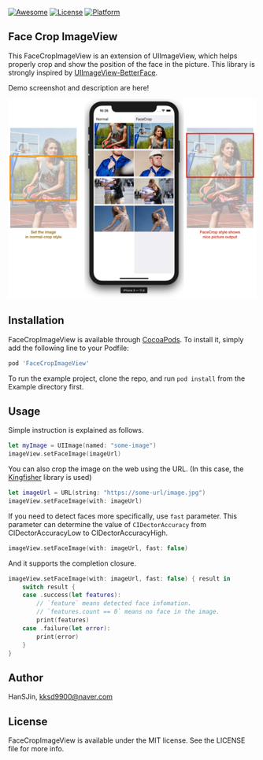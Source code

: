 [![Awesome](https://cdn.rawgit.com/sindresorhus/awesome/d7305f38d29fed78fa85652e3a63e154dd8e8829/media/badge.svg)](https://github.com/vsouza/awesome-ios)
[![License](https://img.shields.io/cocoapods/l/FaceCropImageView.svg?style=flat)](https://cocoapods.org/pods/FaceCropImageView)
[![Platform](https://img.shields.io/cocoapods/p/FaceCropImageView.svg?style=flat)](https://cocoapods.org/pods/FaceCropImageView)

## Face Crop ImageView
This FaceCropImageView is an extension of UIImageView, which helps properly crop and show the position of the face in the picture. This library is strongly inspired by [UIImageView-BetterFace](https://github.com/croath/UIImageView-BetterFace).

Demo screenshot and description are here!

<img src="https://raw.githubusercontent.com/HanSJin/FaceCropImageView/master/Example/Images/demo-explain.jpg">

## Installation

FaceCropImageView is available through [CocoaPods](https://cocoapods.org/pods/FaceCropImageView). To install
it, simply add the following line to your Podfile:

```ruby
pod 'FaceCropImageView'
```
To run the example project, clone the repo, and run `pod install` from the Example directory first.

## Usage

Simple instruction is explained as follows.

```Swift
let myImage = UIImage(named: "some-image")
imageView.setFaceImage(imageUrl)
```

You can also crop the image on the web using the URL. (In this case, the [Kingfisher](https://github.com/onevcat/Kingfisher) library is used)

```Swift
let imageUrl = URL(string: "https://some-url/image.jpg")
imageView.setFaceImage(with: imageUrl)
```

If you need to detect faces more specifically, use `fast` parameter.
This parameter can determine the value of `CIDectorAccuracy` from CIDectorAccuracyLow to CIDectorAccuracyHigh.


```Swift
imageView.setFaceImage(with: imageUrl, fast: false)
```

And it supports the completion closure.

```Swift
imageView.setFaceImage(with: imageUrl, fast: false) { result in
    switch result {
    case .success(let features):
        // `feature` means detected face infomation.
        // `features.count == 0` means no face in the image.
        print(features)
    case .failure(let error):
        print(error)
    }
}
```


## Author

HanSJin, kksd9900@naver.com

## License

FaceCropImageView is available under the MIT license. See the LICENSE file for more info.
